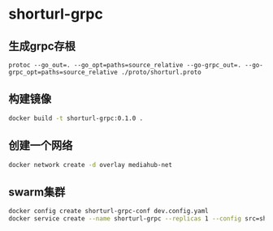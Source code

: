 # shorturl-grpc

## 生成grpc存根
```
protoc --go_out=. --go_opt=paths=source_relative --go-grpc_out=. --go-grpc_opt=paths=source_relative ./proto/shorturl.proto
```

## 构建镜像
```bash
docker build -t shorturl-grpc:0.1.0 .
```

## 创建一个网络
```bash
docker network create -d overlay mediahub-net
```

## swarm集群
```bash
docker config create shorturl-grpc-conf dev.config.yaml
docker service create --name shorturl-grpc --replicas 1 --config src=shorturl-grpc-conf,target=/app/config.yaml --network mediahub-net shorturl-grpc:0.1.0
```